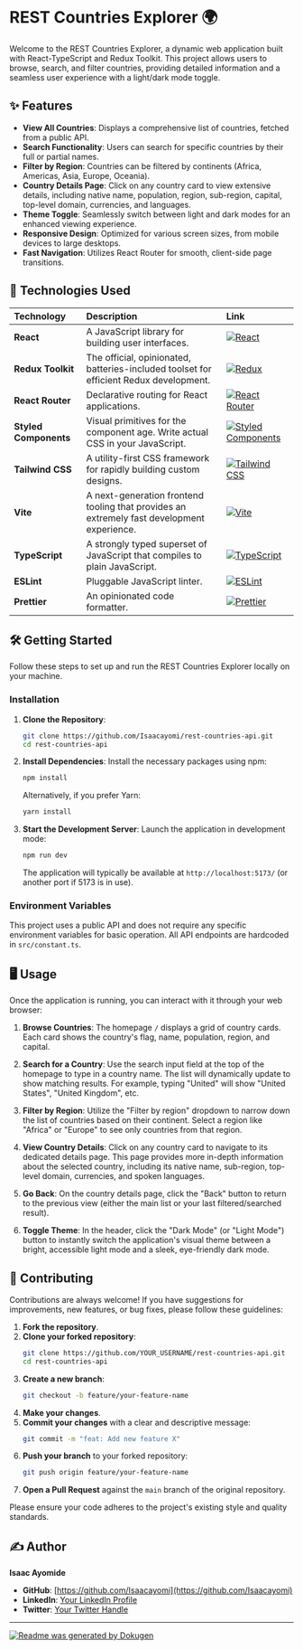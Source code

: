 # REST Countries Explorer 🌍

Welcome to the REST Countries Explorer, a dynamic web application built with React-TypeScript and Redux Toolkit. This project allows users to browse, search, and filter countries, providing detailed information and a seamless user experience with a light/dark mode toggle.

## ✨ Features

- **View All Countries**: Displays a comprehensive list of countries, fetched from a public API.
- **Search Functionality**: Users can search for specific countries by their full or partial names.
- **Filter by Region**: Countries can be filtered by continents (Africa, Americas, Asia, Europe, Oceania).
- **Country Details Page**: Click on any country card to view extensive details, including native name, population, region, sub-region, capital, top-level domain, currencies, and languages.
- **Theme Toggle**: Seamlessly switch between light and dark modes for an enhanced viewing experience.
- **Responsive Design**: Optimized for various screen sizes, from mobile devices to large desktops.
- **Fast Navigation**: Utilizes React Router for smooth, client-side page transitions.

## 🚀 Technologies Used

| Technology            | Description                                                                                | Link                                                                                                                                                                     |
| :-------------------- | :----------------------------------------------------------------------------------------- | :----------------------------------------------------------------------------------------------------------------------------------------------------------------------- |
| **React**             | A JavaScript library for building user interfaces.                                         | [![React](https://img.shields.io/badge/React-61DAFB?style=for-the-badge&logo=react&logoColor=white)](https://react.dev/)                                                 |
| **Redux Toolkit**     | The official, opinionated, batteries-included toolset for efficient Redux development.     | [![Redux](https://img.shields.io/badge/Redux-764ABC?style=for-the-badge&logo=redux&logoColor=white)](https://redux-toolkit.js.org/)                                      |
| **React Router**      | Declarative routing for React applications.                                                | [![React Router](https://img.shields.io/badge/React_Router-CA1C22?style=for-the-badge&logo=react-router&logoColor=white)](https://reactrouter.com/en/main)               |
| **Styled Components** | Visual primitives for the component age. Write actual CSS in your JavaScript.              | [![Styled Components](https://img.shields.io/badge/Styled_Components-DB7093?style=for-the-badge&logo=styled-components&logoColor=white)](https://styled-components.com/) |
| **Tailwind CSS**      | A utility-first CSS framework for rapidly building custom designs.                         | [![Tailwind CSS](https://img.shields.io/badge/Tailwind_CSS-06B6D4?style=for-the-badge&logo=tailwindcss&logoColor=white)](https://tailwindcss.com/)                       |
| **Vite**              | A next-generation frontend tooling that provides an extremely fast development experience. | [![Vite](https://img.shields.io/badge/Vite-646CFF?style=for-the-badge&logo=vite&logoColor=white)](https://vitejs.dev/)                                                   |
| **TypeScript**        | A strongly typed superset of JavaScript that compiles to plain JavaScript.                 | [![TypeScript](https://img.shields.io/badge/TypeScript-3178C6?style=for-the-badge&logo=typescript&logoColor=white)](https://www.typescriptlang.org/)                     |
| **ESLint**            | Pluggable JavaScript linter.                                                               | [![ESLint](https://img.shields.io/badge/ESLint-4B32C3?style=for-the-badge&logo=eslint&logoColor=white)](https://eslint.org/)                                             |
| **Prettier**          | An opinionated code formatter.                                                             | [![Prettier](https://img.shields.io/badge/Prettier-F7B93E?style=for-the-badge&logo=prettier&logoColor=white)](https://prettier.io/)                                      |

## 🛠️ Getting Started

Follow these steps to set up and run the REST Countries Explorer locally on your machine.

### Installation

1.  **Clone the Repository**:

    ```bash
    git clone https://github.com/Isaacayomi/rest-countries-api.git
    cd rest-countries-api
    ```

2.  **Install Dependencies**:
    Install the necessary packages using npm:

    ```bash
    npm install
    ```

    Alternatively, if you prefer Yarn:

    ```bash
    yarn install
    ```

3.  **Start the Development Server**:
    Launch the application in development mode:
    ```bash
    npm run dev
    ```
    The application will typically be available at `http://localhost:5173/` (or another port if 5173 is in use).

### Environment Variables

This project uses a public API and does not require any specific environment variables for basic operation. All API endpoints are hardcoded in `src/constant.ts`.

## 🖥️ Usage

Once the application is running, you can interact with it through your web browser:

1.  **Browse Countries**: The homepage `/` displays a grid of country cards. Each card shows the country's flag, name, population, region, and capital.

2.  **Search for a Country**: Use the search input field at the top of the homepage to type in a country name. The list will dynamically update to show matching results. For example, typing "United" will show "United States", "United Kingdom", etc.

3.  **Filter by Region**: Utilize the "Filter by region" dropdown to narrow down the list of countries based on their continent. Select a region like "Africa" or "Europe" to see only countries from that region.

4.  **View Country Details**: Click on any country card to navigate to its dedicated details page. This page provides more in-depth information about the selected country, including its native name, sub-region, top-level domain, currencies, and spoken languages.

5.  **Go Back**: On the country details page, click the "Back" button to return to the previous view (either the main list or your last filtered/searched result).

6.  **Toggle Theme**: In the header, click the "Dark Mode" (or "Light Mode") button to instantly switch the application's visual theme between a bright, accessible light mode and a sleek, eye-friendly dark mode.

## 🤝 Contributing

Contributions are always welcome! If you have suggestions for improvements, new features, or bug fixes, please follow these guidelines:

1.  **Fork the repository**.
2.  **Clone your forked repository**:
    ```bash
    git clone https://github.com/YOUR_USERNAME/rest-countries-api.git
    cd rest-countries-api
    ```
3.  **Create a new branch**:
    ```bash
    git checkout -b feature/your-feature-name
    ```
4.  **Make your changes**.
5.  **Commit your changes** with a clear and descriptive message:
    ```bash
    git commit -m "feat: Add new feature X"
    ```
6.  **Push your branch** to your forked repository:
    ```bash
    git push origin feature/your-feature-name
    ```
7.  **Open a Pull Request** against the `main` branch of the original repository.

Please ensure your code adheres to the project's existing style and quality standards.

## ✍️ Author

**Isaac Ayomide**

- **GitHub**: [https://github.com/Isaacayomi](https://github.com/Isaacayomi)
- **LinkedIn**: [Your LinkedIn Profile](https://linkedin.com/in/your_username)
- **Twitter**: [Your Twitter Handle](https://twitter.com/your_username)

---

[![Readme was generated by Dokugen](https://img.shields.io/badge/Readme%20was%20generated%20by-Dokugen-brightgreen)](https://www.npmjs.com/package/dokugen)
